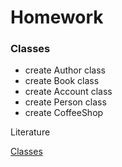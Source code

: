 # Homework 

### Classes

- create Author class
- create Book class
- create Account class
- create Person class
- create CoffeeShop 

Literature

[Classes](https://javascript.info/classes)